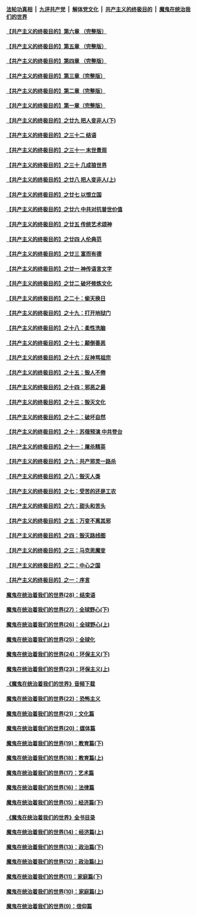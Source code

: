 ####  [法轮功真相](../../../../basic/blob/master/README.md?t=09221501) &nbsp;|&nbsp; [九评共产党](../../../../9ping.md/blob/master/README.md?t=09221501) &nbsp;|&nbsp; [解体党文化](../../../../jtdwh.md/blob/master/README.md?t=09221501)  &nbsp;|&nbsp; [共产主义的终极目的](../../../../gczydzjmd.md/blob/master/README.md?t=09221501) &nbsp;|&nbsp; [魔鬼在统治我们的世界](../../../../mgztzwmdsj.md/blob/master/README.md?t=09221501) 

#### [【共产主义的终极目的】第六章 （完整版）](../pages/nsc422/n11428913.md?t=09221501) 

#### [【共产主义的终极目的】第五章 （完整版）](../pages/nsc422/n11428912.md?t=09221501) 

#### [【共产主义的终极目的】第四章 （完整版）](../pages/nsc422/n11428907.md?t=09221501) 

#### [【共产主义的终极目的】第三章（完整版）](../pages/nsc422/n11428848.md?t=09221501) 

#### [【共产主义的终极目的】第二章（完整版）](../pages/nsc422/n11428831.md?t=09221501) 

#### [【共产主义的终极目的】第一章（完整版）](../pages/nsc422/n11417651.md?t=09221501) 

#### [【共产主义的终极目的】之廿九 把人变非人(下)](../pages/nsc422/n11344140.md?t=09221501) 

#### [【共产主义的终极目的】之三十二 结语](../pages/nsc422/n11360535.md?t=09221501) 

#### [【共产主义的终极目的】之三十一 末世景观](../pages/nsc422/n11351129.md?t=09221501) 

#### [【共产主义的终极目的】之三十 几成狼世界](../pages/nsc422/n11348280.md?t=09221501) 

#### [【共产主义的终极目的】之廿八 把人变非人(上)](../pages/nsc422/n11340492.md?t=09221501) 

#### [【共产主义的终极目的】之廿七 以恨立国](../pages/nsc422/n11336944.md?t=09221501) 

#### [【共产主义的终极目的】之廿六 中共对抗普世价值](../pages/nsc422/n11324785.md?t=09221501) 

#### [【共产主义的终极目的】之廿五 传统艺术颂神](../pages/nsc422/n11296396.md?t=09221501) 

#### [【共产主义的终极目的】之廿四 人伦典范](../pages/nsc422/n11296397.md?t=09221501) 

#### [【共产主义的终极目的】之廿三 富而有德](../pages/nsc422/n11283598.md?t=09221501) 

#### [【共产主义的终极目的】之廿一 神传语言文字](../pages/nsc422/n11263265.md?t=09221501) 

#### [【共产主义的终极目的】之廿二 破坏修炼文化](../pages/nsc422/n11245728.md?t=09221501) 

#### [【共产主义的终极目的】之二十：偷天换日](../pages/nsc422/n11238846.md?t=09221501) 

#### [【共产主义的终极目的】之十九：打开地狱门](../pages/nsc422/n11206376.md?t=09221501) 

#### [【共产主义的终极目的】之十八：柔性洗脑](../pages/nsc422/n11199994.md?t=09221501) 

#### [【共产主义的终极目的】之十七：颠倒善恶](../pages/nsc422/n11179782.md?t=09221501) 

#### [【共产主义的终极目的】之十六：反神骂祖宗](../pages/nsc422/n11166798.md?t=09221501) 

#### [【共产主义的终极目的】之十五：毁人不倦](../pages/nsc422/n11166792.md?t=09221501) 

#### [【共产主义的终极目的】之十四：邪恶之最](../pages/nsc422/n11150249.md?t=09221501) 

#### [【共产主义的终极目的】之十三：毁灭文化](../pages/nsc422/n11135227.md?t=09221501) 

#### [【共产主义的终极目的】之十二：破坏自然](../pages/nsc422/n11135214.md?t=09221501) 

#### [【共产主义的终极目的】之十：苏俄预演 中共登台](../pages/nsc422/n11118424.md?t=09221501) 

#### [【共产主义的终极目的】之十一：屠杀精英](../pages/nsc422/n11118442.md?t=09221501) 

#### [【共产主义的终极目的】之九：共产邪灵一路杀](../pages/nsc422/n11114139.md?t=09221501) 

#### [【共产主义的终极目的】之八：毁灭人类](../pages/nsc422/n11108503.md?t=09221501) 

#### [【共产主义的终极目的】之七：受苦的还是工农](../pages/nsc422/n11101809.md?t=09221501) 

#### [【共产主义的终极目的】之六：甜头和苦头](../pages/nsc422/n11096971.md?t=09221501) 

#### [【共产主义的终极目的】之五：万变不离其邪](../pages/nsc422/n11091285.md?t=09221501) 

#### [【共产主义的终极目的】之四：毁灭路线图](../pages/nsc422/n11086284.md?t=09221501) 

#### [【共产主义的终极目的】之三：马克思魔变](../pages/nsc422/n11061941.md?t=09221501) 

#### [【共产主义的终极目的】之二：中心之国](../pages/nsc422/n11047728.md?t=09221501) 

#### [【共产主义的终极目的】之一：序言](../pages/nsc422/n11086077.md?t=09221501) 

#### [魔鬼在统治着我们的世界(28)：结束语](../pages/nsc422/n10936246.md?t=09221501) 

#### [魔鬼在统治着我们的世界(27)：全球野心(下)](../pages/nsc422/n10928319.md?t=09221501) 

#### [魔鬼在统治着我们的世界(26)：全球野心(上)](../pages/nsc422/n10900318.md?t=09221501) 

#### [魔鬼在统治着我们的世界(25)：全球化](../pages/nsc422/n10788205.md?t=09221501) 

#### [魔鬼在统治着我们的世界(24)：环保主义(下)](../pages/nsc422/n10695307.md?t=09221501) 

#### [魔鬼在统治着我们的世界(23)：环保主义(上)](../pages/nsc422/n10688613.md?t=09221501) 

#### [《魔鬼在统治着我们的世界》音频下载](../pages/nsc422/n10635553.md?t=09221501) 

#### [魔鬼在统治着我们的世界(22)：恐怖主义](../pages/nsc422/n10614727.md?t=09221501) 

#### [魔鬼在统治着我们的世界(21)：文化篇](../pages/nsc422/n10597706.md?t=09221501) 

#### [魔鬼在统治着我们的世界(20)：媒体篇](../pages/nsc422/n10586579.md?t=09221501) 

#### [魔鬼在统治着我们的世界(19)：教育篇(下)](../pages/nsc422/n10564808.md?t=09221501) 

#### [魔鬼在统治着我们的世界(18)：教育篇(上)](../pages/nsc422/n10526970.md?t=09221501) 

#### [魔鬼在统治着我们的世界(17)：艺术篇](../pages/nsc422/n10499093.md?t=09221501) 

#### [魔鬼在统治着我们的世界(16)：法律篇](../pages/nsc422/n10485969.md?t=09221501) 

#### [魔鬼在统治着我们的世界(15)：经济篇(下)](../pages/nsc422/n10469975.md?t=09221501) 

#### [《魔鬼在统治着我们的世界》全书目录](../pages/nsc422/n10464261.md?t=09221501) 

#### [魔鬼在统治着我们的世界(14)：经济篇(上)](../pages/nsc422/n10457370.md?t=09221501) 

#### [魔鬼在统治着我们的世界(13)：政治篇(下)](../pages/nsc422/n10448270.md?t=09221501) 

#### [魔鬼在统治着我们的世界(12)：政治篇(上)](../pages/nsc422/n10444576.md?t=09221501) 

#### [魔鬼在统治着我们的世界(11)：家庭篇(下)](../pages/nsc422/n10440961.md?t=09221501) 

#### [魔鬼在统治着我们的世界(10)：家庭篇(上)](../pages/nsc422/n10435448.md?t=09221501) 

#### [魔鬼在统治着我们的世界(9)：信仰篇](../pages/nsc422/n10432159.md?t=09221501) 

